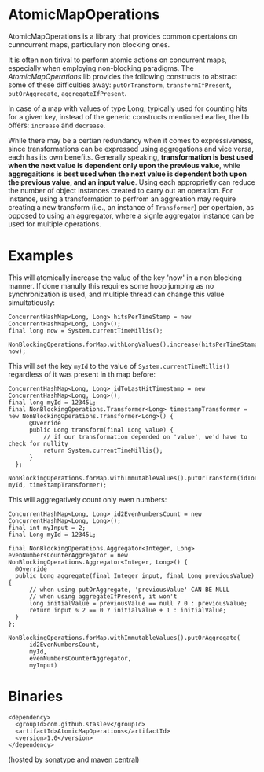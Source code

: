 AtomicMapOperations
===================
AtomicMapOperations is a library that provides common opertaions on cunncurrent maps, particulary non blocking ones.

It is often non tirival to perform atomic actions on concurrent maps, especially when employing non-blocking paradigms. The *AtomicMapOperations* lib provides the following constructs to abstract some of these difficulties away: <code>putOrTransform</code>, <code>transformIfPresent</code>, <code>putOrAggregate</code>, <code>aggregateIfPresent</code>. 

In case of a map with values of type Long, typically used for counting hits for a given key, instead of the generic constructs mentioned earlier, the lib offers: <code>increase</code> and <code>decrease</code>.

While there may be a certian redundancy when it comes to expressiveness, since transformations can be expressed using aggregations and vice versa, each has its own benefits. Generally speaking, **transformation is best used when the next value is dependent only upon the previous value**, while **aggregaitions is best used when the next value is dependent both upon the previous value, and an input value**. Using each approprietly can reduce the number of object instances created to carry out an operation. For instance, using a transformation to perfrom an aggreation may require creating a new transform (i.e., an instance of <code>Transformer</code>) per opertaion, as opposed to using an aggregator, where a signle aggregator instance can be used for multiple operations.

Examples
=======

This will atomically increase the value of the key 'now' in a non blocking manner. If done manully this requires some hoop jumping as no synchronization is used, and multiple thread can change this value simultatiously:
 
    ConcurrentHashMap<Long, Long> hitsPerTimeStamp = new ConcurrentHashMap<Long, Long>();
    final long now = System.currentTimeMillis();
    
    NonBlockingOperations.forMap.withLongValues().increase(hitsPerTimeStamp, now);
    

This will set the key <code>myId</code> to the value of <code>System.currentTimeMillis()</code> regardless of it was present in th map before:

    ConcurrentHashMap<Long, Long> idToLastHitTimestamp = new ConcurrentHashMap<Long, Long>();
    final long myId = 12345L;
    final NonBlockingOperations.Transformer<Long> timestampTransformer = new NonBlockingOperations.Transformer<Long>() {
          @Override
          public Long transform(final Long value) {
              // if our transformation depended on 'value', we'd have to check for nullity
              return System.currentTimeMillis();
          }
      };
    
    NonBlockingOperations.forMap.withImmutableValues().putOrTransform(idToLastHitTimestamp, myId, timestampTransformer);
    
This will aggregatively count only even numbers:

    ConcurrentHashMap<Long, Long> id2EvenNumbersCount = new ConcurrentHashMap<Long, Long>();
    final int myInput = 2;
    final Long myId = 12345L;
    
    final NonBlockingOperations.Aggregator<Integer, Long> evenNumbersCounterAggregator = new NonBlockingOperations.Aggregator<Integer, Long>() {
      @Override
      public Long aggregate(final Integer input, final Long previousValue) {
          // when using putOrAggregate, 'previousValue' CAN BE NULL
          // when using aggregateIfPresent, it won't
          long initialValue = previousValue == null ? 0 : previousValue;
          return input % 2 == 0 ? initialValue + 1 : initialValue;
      }
    };

    NonBlockingOperations.forMap.withImmutableValues().putOrAggregate(
          id2EvenNumbersCount,
          myId,
          evenNumbersCounterAggregator,
          myInput)
 
    

Binaries
=========
    <dependency>
      <groupId>com.github.staslev</groupId>
      <artifactId>AtomicMapOperations</artifactId>
      <version>1.0</version>
    </dependency>

(hosted by [sonatype](https://oss.sonatype.org/content/repositories/releases/) and [maven central](http://search.maven.org/))
